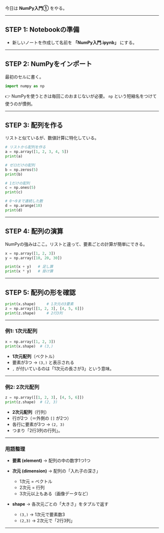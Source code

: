 今日は **NumPy入門①** をやる。

---

## STEP 1: Notebookの準備

* 新しいノートを作成して名前を
  **「NumPy入門.ipynb」** にする。

---

## STEP 2: NumPyをインポート

最初のセルに書く。

```python
import numpy as np
```

👉 NumPyを使うときは毎回このおまじないが必要。
`np` という短縮名をつけて使うのが慣例。

---

## STEP 3: 配列を作る

リストと似ているが、数値計算に特化している。

```python
# リストから配列を作る
a = np.array([1, 2, 3, 4, 5])
print(a)

# ゼロだけの配列
b = np.zeros(5)
print(b)

# 1だけの配列
c = np.ones(5)
print(c)

# 0〜9まで連続した数
d = np.arange(10)
print(d)
```

---

## STEP 4: 配列の演算

NumPyの強みはここ。リストと違って、要素ごとの計算が簡単にできる。

```python
x = np.array([1, 2, 3])
y = np.array([10, 20, 30])

print(x + y)   # 足し算
print(x * y)   # 掛け算
```

---

## STEP 5: 配列の形を確認

```python
print(x.shape)     # 1次元の3要素
z = np.array([[1, 2, 3], [4, 5, 6]])
print(z.shape)     # 2行3列
```

---

### 例1: 1次元配列

```python
x = np.array([1, 2, 3])
print(x.shape)  # (3,)
```

* **1次元配列**（ベクトル）
* 要素が3つ → `(3,)` と表示される
* `,` が付いているのは「1次元の長さが3」という意味。

---

### 例2: 2次元配列

```python
z = np.array([[1, 2, 3], [4, 5, 6]])
print(z.shape)  # (2, 3)
```

* **2次元配列**（行列）
* 行が2つ（＝外側の `[]` が2つ）
* 各行に要素が3つ → `(2, 3)`
* つまり「2行3列の行列」。

---

### 用語整理

* **要素 (element)** → 配列の中の数字1つ1つ
* **次元 (dimension)** → 配列の「入れ子の深さ」

  * 1次元 = ベクトル
  * 2次元 = 行列
  * 3次元以上もある（画像データなど）
* **shape** → 各次元ごとの「大きさ」をタプルで返す

  * `(3,)` → 1次元で要素数3
  * `(2,3)` → 2次元で「2行3列」

---


